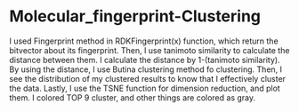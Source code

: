 # Molecular_fingerprint-Clustering

<explanation>
  I used Fingerprint method in RDKFingerprint(x) function, which return the bitvector about its fingerprint. Then, I use tanimoto similarity to calculate the distance between them. I calculate the distance by 1-(tanimoto similarity). By using the distance, I use Butina clustering method fo clustering. Then, I see the distribution of my clustered results to know that I effectively cluster the data. Lastly, I use the TSNE function for dimension reduction, and plot them. I colored TOP 9 cluster, and other things are colored as gray. 
